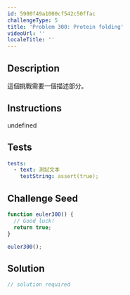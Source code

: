 ```yaml
---
id: 5900f49a1000cf542c50ffac
challengeType: 5
title: 'Problem 300: Protein folding'
videoUrl: ''
localeTitle: ''
---
```


## Description
<section id="description">

這個挑戰需要一個描述部分。
</section>

## Instructions
undefined

## Tests
<section id='tests'>

```yml
tests:
  - text: 測試文本
    testString: assert(true);

```

</section>

## Challenge Seed
<section id='challengeSeed'>

<div id='js-seed'>

```js
function euler300() {
  // Good luck!
  return true;
}

euler300();

```

</div>



</section>

## Solution
<section id='solution'>

```js
// solution required
```
</section>
